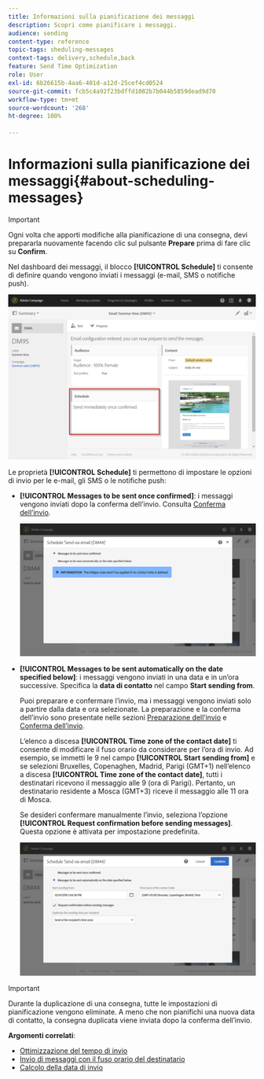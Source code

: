 ```yaml
---
title: Informazioni sulla pianificazione dei messaggi
description: Scopri come pianificare i messaggi.
audience: sending
content-type: reference
topic-tags: sheduling-messages
context-tags: delivery,schedule,back
feature: Send Time Optimization
role: User
exl-id: 6b26615b-4aa6-401d-a12d-25cef4cd0524
source-git-commit: fcb5c4a92f23bdffd1082b7b044b5859dead9d70
workflow-type: tm+mt
source-wordcount: '268'
ht-degree: 100%

---
```


# Informazioni sulla pianificazione dei messaggi{#about-scheduling-messages}

>[!IMPORTANT]
>
>Ogni volta che apporti modifiche alla pianificazione di una consegna, devi prepararla nuovamente facendo clic sul pulsante **Prepare** prima di fare clic su **Confirm**.

Nel dashboard dei messaggi, il blocco **[!UICONTROL Schedule]** ti consente di definire quando vengono inviati i messaggi (e-mail, SMS o notifiche push).

![](assets/delivery_dashboard.png)

Le proprietà **[!UICONTROL Schedule]** ti permettono di impostare le opzioni di invio per le e-mail, gli SMS o le notifiche push:

* **[!UICONTROL Messages to be sent once confirmed]**: i messaggi vengono inviati dopo la conferma dell’invio. Consulta [Conferma dell’invio](../../sending/using/confirming-the-send.md).

  ![](assets/delivery_planning_1.png)

* **[!UICONTROL Messages to be sent automatically on the date specified below]**: i messaggi vengono inviati in una data e in un’ora successive. Specifica la **data di contatto** nel campo **Start sending from**.

  Puoi preparare e confermare l’invio, ma i messaggi vengono inviati solo a partire dalla data e ora selezionate. La preparazione e la conferma dell’invio sono presentate nelle sezioni [Preparazione dell’invio](../../sending/using/preparing-the-send.md) e [Conferma dell’invio](../../sending/using/confirming-the-send.md).

  L’elenco a discesa **[!UICONTROL Time zone of the contact date]** ti consente di modificare il fuso orario da considerare per l’ora di invio. Ad esempio, se immetti le 9 nel campo **[!UICONTROL Start sending from]** e se selezioni Bruxelles, Copenaghen, Madrid, Parigi (GMT+1) nell’elenco a discesa **[!UICONTROL Time zone of the contact date]**, tutti i destinatari ricevono il messaggio alle 9 (ora di Parigi). Pertanto, un destinatario residente a Mosca (GMT+3) riceve il messaggio alle 11 ora di Mosca.

  Se desideri confermare manualmente l’invio, seleziona l’opzione **[!UICONTROL Request confirmation before sending messages]**. Questa opzione è attivata per impostazione predefinita.

  ![](assets/delivery_planning.png)

>[!IMPORTANT]
>
>Durante la duplicazione di una consegna, tutte le impostazioni di pianificazione vengono eliminate. A meno che non pianifichi una nuova data di contatto, la consegna duplicata viene inviata dopo la conferma dell’invio.

**Argomenti correlati**:

* [Ottimizzazione del tempo di invio](../../sending/using/optimizing-the-sending-time.md)
* [Invio di messaggi con il fuso orario del destinatario](../../sending/using/sending-messages-at-the-recipient-s-time-zone.md)
* [Calcolo della data di invio](../../sending/using/computing-the-sending-date.md)
